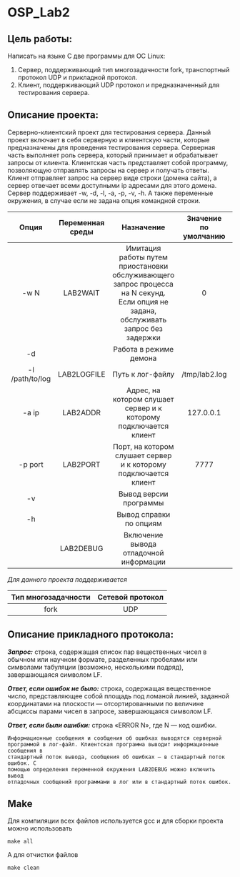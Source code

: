 # OSP_Lab2

**Цель работы**: 
-----------------------------------
Написать на языке C две программы для ОС Linux:
1) Сервер, поддерживающий тип многозадачности fork, транспортный протокол UDP и прикладной протокол.
2) Клиент, поддерживающий UDP протокол и предназначенный для тестирования сервера.


**Описание проекта**:
-----------------------------------
Серверно-клиентский проект для тестирования сервера.
Данный проект включает в себя серверную и клиентскую части, которые предназначены для проведения тестирования сервера. Серверная часть выполняет роль сервера, который принимает и обрабатывает запросы от клиента. Клиентская часть представляет собой программу, позволяющую отправлять запросы на сервер и получать ответы. 
Клиент отправляет запрос на сервер виде строки (домена сайта), а сервер отвечает всеми доступными ip адресами для этого домена. 
Сервер поддерживает -w, -d, -l, -a, -p, -v, -h. А также переменные окружения, в случае если не задана опция командной строки. 

| Опция | Переменная среды | Назначение | Значение по умолчанию | Поддерживается |
| :---: |  :---: | :---: | :---: | :---: |
| -w N   | LAB2WAIT | Имитация работы путем приостановки обслуживающего запрос процесса на N секунд. Если опция не задана, обслуживать запрос без задержки   | 0 | Сервером |
| -d   |  | Работа в режиме демона |  | Сервером |
| -l /path/to/log   | LAB2LOGFILE | Путь к лог-файлу | /tmp/lab2.log | Сервером |
| -a ip   | LAB2ADDR | Адрес, на котором слушает сервер и к которому подключается клиент | 127.0.0.1 | Сервером или клиентом |
| -p port   | LAB2PORT | Порт, на котором слушает сервер и к которому подключается клиент | 7777 | Сервером или клиентом |
| -v   |  | Вывод версии программы |  | Сервером или клиентом |
| -h   |  | Вывод справки по опциям |  | Сервером или клиентом |
|  | LAB2DEBUG | Включение вывода отладочной информации |  | Сервером или клиентом |

_Для данного проекта поддерживается_

| Тип многозадачности | Сетевой протокол |
| :---: | :---: |
| fork | UDP |


**Описание прикладного протокола**:
-----------------------------------
***Запрос:*** строка, содержащая список пар вещественных чисел в обычном или
научном формате, разделенных пробелами или символами табуляции (возможно,
несколькими подряд), завершающаяся символом LF.

***Ответ, если ошибок не было:*** строка, содержащая вещественное число,
представляющее собой площадь под ломаной линией, заданной координатами на
плоскости — отсортированными по величине абсциссы парами чисел в запросе,
завершающаяся символом LF.

***Ответ, если были ошибки:*** строка «ERROR N», где N — код ошибки.

```
Информационные сообщения и сообщения об ошибках выводятся серверной
программой в лог-файл. Клиентская программа выводит информационные сообщения в
стандартный поток вывода, сообщения об ошибках — в стандартный поток ошибок. С
помощью определения переменной окружения LAB2DEBUG можно включить вывод
отладочных сообщений программами в лог или в стандартный поток ошибок.
```


**Make**
-----------------------------------
Для компиляции всех файлов используется gcc и для сборки проекта можно использовать 

```Make
make all
```
А для отчистки файлов
```make 
make clean
```
